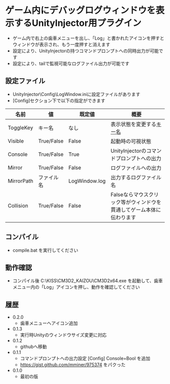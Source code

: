 ﻿# ゲーム内にデバッグログウィンドウを表示するUnityInjector用プラグイン

 - ゲーム内で右上の歯車メニューを出し、「Log」と書かれたアイコンを押すとウィンドウが表示され、もう一度押すと消えます
 - 設定により、UnityInjectorの持つコマンドプロンプトへの同時出力が可能です
 - 設定により、tailで監視可能なログファイル出力が可能です


## 設定ファイル

 - UnityInjector\Config\LogWindow.iniに設定ファイルがあります
 - [Config]セクション下で以下の指定ができます

| 名前                    | 値            | 既定値        | 概要 |
| ------                  | ------        | ------        | ---- |
| ToggleKey               | キー名        | なし          | 表示状態を変更する[キー名](http://answers.unity3d.com/questions/762073/c-list-of-string-name-for-inputgetkeystring-name.html) |
| Visible                 | True/False    | False         | 起動時の可視状態 |
| Console                 | True/False    | True          | UnityInjectorのコマンドプロンプトへの出力 |
| Mirror                  | True/False    | False         | ログファイルへの出力 |
| MirrorPath              | ファイル名    | LogWindow.log | 出力するログファイル名 |
| Collision               | True/False    | False         | Falseならマウスクリック等がウィンドウを貫通してゲーム本体に伝わります |


## コンパイル

 - compile.bat を実行してください


## 動作確認

 - コンパイル後 C:\KISS\CM3D2_KAIZOU\CM3D2x64.exe を起動して、歯車メニュー内の「Log」アイコンを押し、動作を確認してください


## 履歴

 - 0.2.0
    - 歯車メニューへアイコン追加
 - 0.1.3
    - 実行時Unityのウィンドウサイズ変更に対応
 - 0.1.2
    - githubへ移動
 - 0.1.1
    - コマンドプロンプトへの出力設定 [Config] Console=Bool を追加
    - https://gist.github.com/mminer/975374 をパクった
 - 0.1.0
    - 最初の版
